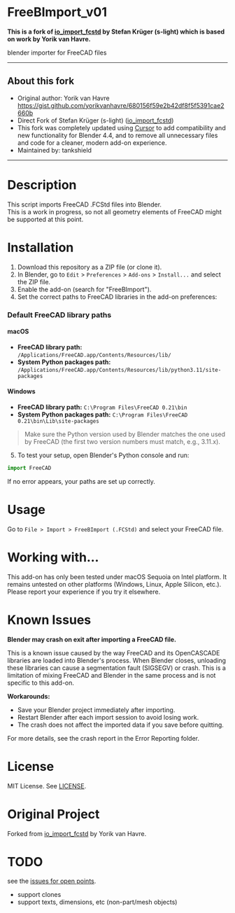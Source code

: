 <!--lint disable list-item-indent-->
<!--lint disable list-item-bullet-indent-->

# FreeBImport_v01

**This is a fork of [io_import_fcstd](https://github.com/s-light/io_import_fcstd) by Stefan Krüger (s-light) which is based on work by Yorik van Havre.**

blender importer for FreeCAD files

---

## About this fork

- Original author: Yorik van Havre https://gist.github.com/yorikvanhavre/680156f59e2b42df8f5f5391cae2660b
- Direct Fork of Stefan Krüger (s-light) ([io_import_fcstd](https://github.com/s-light/io_import_fcstd))
- This fork was completely updated using [Cursor](https://www.cursor.so/) to add compatibility and new functionality for Blender 4.4, and to remove all unnecessary files and code for a cleaner, modern add-on experience.
- Maintained by: tankshield

---

# Description

This script imports FreeCAD .FCStd files into Blender.  
This is a work in progress, so not all geometry elements of FreeCAD might be supported at this point.

# Installation

1. Download this repository as a ZIP file (or clone it).
2. In Blender, go to `Edit` > `Preferences` > `Add-ons` > `Install...` and select the ZIP file.
3. Enable the add-on (search for "FreeBImport").
4. Set the correct paths to FreeCAD libraries in the add-on preferences:

### Default FreeCAD library paths

#### macOS
- **FreeCAD library path:**
  `/Applications/FreeCAD.app/Contents/Resources/lib/`
- **System Python packages path:**
  `/Applications/FreeCAD.app/Contents/Resources/lib/python3.11/site-packages`

#### Windows
- **FreeCAD library path:**
  `C:\Program Files\FreeCAD 0.21\bin`
- **System Python packages path:**
  `C:\Program Files\FreeCAD 0.21\bin\Lib\site-packages`

> Make sure the Python version used by Blender matches the one used by FreeCAD (the first two version numbers must match, e.g., 3.11.x).

5. To test your setup, open Blender's Python console and run:

```python
import FreeCAD
```
If no error appears, your paths are set up correctly.

# Usage

Go to `File > Import > FreeBImport (.FCStd)` and select your FreeCAD file.

# Working with...
This add-on has only been tested under macOS Sequoia on Intel platform. It remains untested on other platforms (Windows, Linux, Apple Silicon, etc.). Please report your experience if you try it elsewhere.

# Known Issues

**Blender may crash on exit after importing a FreeCAD file.**

This is a known issue caused by the way FreeCAD and its OpenCASCADE libraries are loaded into Blender's process. When Blender closes, unloading these libraries can cause a segmentation fault (SIGSEGV) or crash. This is a limitation of mixing FreeCAD and Blender in the same process and is not specific to this add-on.

**Workarounds:**
- Save your Blender project immediately after importing.
- Restart Blender after each import session to avoid losing work.
- The crash does not affect the imported data if you save before quitting.

For more details, see the crash report in the Error Reporting folder.

# License
MIT License. See [LICENSE](./LICENSE).

# Original Project
Forked from [io_import_fcstd](https://github.com/s-light/io_import_fcstd) by Yorik van Havre.

# TODO
see the [issues for open points](https://github.com/s-light/io_import_fcstd/issues).

- support clones
- support texts, dimensions, etc (non-part/mesh objects)
